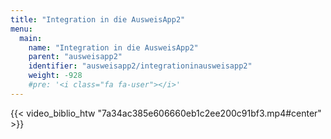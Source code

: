 ```yaml
---
title: "Integration in die AusweisApp2"
menu:
  main:
    name: "Integration in die AusweisApp2"
    parent: "ausweisapp2"
    identifier: "ausweisapp2/integrationinausweisapp2"
    weight: -928
    #pre: '<i class="fa fa-user"></i>'
---
```


{{< video_biblio_htw "7a34ac385e606660eb1c2ee200c91bf3.mp4#center" >}}

